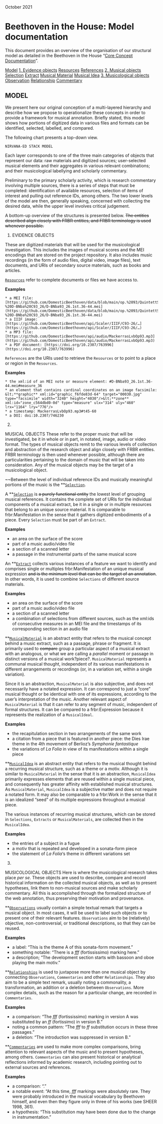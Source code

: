 <!-----
Conversion notes:

* Docs to Markdown version 1.0β31
* Wed Oct 27 2021 13:40:48 GMT-0700 (PDT)
* Source doc: Documentation v.2
----->
October 2021


# Beethoven in the House: Model documentation

This document provides an overview of the organisation of our structural model as detailed in the Beethoven in the House “[Core Concept Documentation](https://docs.google.com/document/d/1li0TX6RPYoCmr0ZqM24I6PYZcpjc-rL96rx0lLYV2C4/edit?usp=sharing)”.


[Model](#heading=h.6hhynxdf5wtq)
[1. Evidence objects](#heading=h.quhpm5izeinj)
	[Resources](#bookmark=id.8f6laplxwf4t)
	[References](#bookmark=id.dd160n2gval2)
[2. Musical objects](#heading=h.8zgtsgm1emj7)
	[Selection](#bookmark=id.y335anir1t44)
	[Extract](#bookmark=id.t3vbgs6wx6q7)
	[Musical Material](#bookmark=id.deurz458gwic)
	[Musical Idea](#bookmark=id.r4z5yln2cx5q)
[3. Musicological objects](#heading=h.b2zx3u2rk1dk)
	[Observation](#bookmark=id.v7c4cq1kr137)
	[Relationship](#bookmark=id.3z1vu4kcelm2)
	[Commentary](#bookmark=id.prvw4ky6721h)


## MODEL

We present here our original conception of a multi-layered hierarchy and describe how we propose to operationalize these concepts in order to provide a framework for musical annotation. Briefly stated, this model shows how portions of digitized data in various files and formats can be identified, selected, labelled, and compared.

The following chart presents a top-down view.

```
NIRVANA-ED STACK MODEL
```

Each layer corresponds to one of the three main categories of objects that represent our data: raw materials and digitized sources; user-selected musical elements and their aggregates in various relevant combinations; and their musicological labellying and scholarly commentary.

Preliminary to the primary scholarly activity, which is research commentary involving multiple sources, there is a series of steps that must be completed: identification of available resources, selection of items of interest and pulling out reference IDs, among others. The two lower levels of the model are then, generally speaking, concerned with collecting the desired data, while the upper level involves critical judgement.

A bottom-up overview of the structures is presented below. ~~The entities described align closely with FRBR entities, and FRBR terminology is used whenever possible.~~



1. EVIDENCE OBJECTS

These are digitized materials that will be used for the musicological investigation. This includes the images of musical scores and the MEI encodings that are stored on the project repository. It also includes music recordings (in the form of audio files, digital video, image files), text documents, and URIs of secondary source materials, such as books and articles.

<code><span style="text-decoration:underline;">Resources</span></code> refer to complete documents or files we have access to.

**Examples**
```
* a MEI file: [https://github.com/DomesticBeethoven/data/blob/main/op.%2093/QuintettSteiner%20-%20D-BNba%20C93_26/D-BNba93_26.1st.36-44.mei](https://github.com/DomesticBeethoven/data/blob/main/op.%2093/QuintettSteiner%20-%20D-BNba%20C93_26/D-BNba93_26.1st.36-44.mei)
* a IIIF image: [https://github.com/DomesticBeethoven/api/Scaler/IIIF/C93-26/…](https://github.com/DomesticBeethoven/api/Scaler/IIIF/C93-26/…)
* a MP3 file: [https://github.com/DomesticBeethoven/api/audio/MackerrasLvbOp93.mp3](https://github.com/DomesticBeethoven/api/audio/MackerrasLvbOp93.mp3)
* a PDF document: [https://doi.org/10.2307/763996](https://doi.org/10.2307/763996)
```


<code>References</code> are the URIs used to retrieve the <code>Resources</code> or to point to a place or region in the <code>Resources</code>.

**Examples**
```
* the xml:id of an MEI note or measure element: #D-BNba93_26.1st.36-44.mei#measure_36
* an element that contains cardinal coordinates on an image facsimile: &lt;**graphic** xml:id="graphic_f6fde83d-64" target="00030.jpg" type="facsimile" width="3240" height="4030"/>&lt;**zone** xml:id="zone_c564dbd0-0d" type="measure" ulx="314" uly="460" lrx="1164" lry="776"/>
* a timestamp: MackerrasLvbOp93.mp3#t45-60
* a DOI: doi:10.2307/746230
```


2.
MUSICAL OBJECTS
These refer to the proper music that will be investigated, be it in whole or in part, in notated, image, audio or video format. The types of musical objects remit to the various levels of collection and abstraction of the research object and align closely with FRBR entities. FRBR terminology is then used whenever possible, although there are particularities pertaining to the domain of music that will be taken into consideration. Any of the musical objects may be the target of a musicological object.

~~Between the level of individual reference IDs and musically meaningful portions of the music is the **<code><span style="text-decoration:underline;">Selection</span></code></strong>. </del>

A **<code><span style="text-decoration:underline;">Selection</span></code></strong> is <del>a purely functional entity</del> the lowest level of grouping musical references. It contains the complete set of URIs for the individual components of a musical extract, be it in a single or in multiple resources that belong to an unique source material. It is comparable to frbr:Manifestation in the sense that it gathers digitized embodiments of a piece. Every <code>Selection</code> must be part of an <code>Extract</code>.

**Examples**



* an area on the surface of the score
* part of a music audio/video file
* a section of a scanned letter
* a passage in the instrumental parts of the same musical score

An **<code><span style="text-decoration:underline;">Extract</span></code></strong> collects various instances of a feature we want to identify and comprises single or multiples frbr:Manifestation of an unique musical expression <del>and is the minimum level that can be the target of an annotation</del>. In other words, it is used to combine <code>Selections</code> of different source materials.

**Examples**



* an area on the surface of the score
* part of a music audio/video file
* a section of a scanned letter
* a combination of selections from different sources, such as the xml:ids of consecutive measures in an MEI file and the timestamps of its corresponding section in an audio file

**<code><span style="text-decoration:underline;">MusicalMaterial</span></code></strong> is an abstract entity that refers to the musical concept behind a music extract, such as a passage, phrase or fragment. It is primarily used to <del>compare</del> group a particular aspect of a musical extract with an analogous, or what we are calling a <em>parallel</em> moment or passage in distinct versions of a musical work?piece?. <code>MusicalMaterial</code> represents a communal musical thought, independent of its various manifestations in different arrangements or recordings (or, in a variation set, within a single variation).

Since it is an abstraction, `MusicalMaterial` is also subjective, and does not necessarily have a notated expression. It can correspond to just a “core” musical thought or be identical with one of its expressions, according to the user’s interpretation of the music.  Another relevant aspect of `MusicalMaterial` is that it can refer to any segment of music, independent of formal structures. It can be compared to a frbr:Expression because it represents the realization of a `MusicalIdeal`.

**Examples**



* the recapitulation section in two arrangements of the same work
* a citation from a piece that is featured in another piece: the Dies Irae theme in the 4th movement of Berlioz’s _Symphonie fantastique_
* the variations of _La Folia_ in view of its manifestations within a single piece

**<code><span style="text-decoration:underline;">MusicalIdea</span></code></strong> is an abstract entity that refers to the musical thought behind a recurring musical structure, such as a theme or a motiv. Although it is similar to <code>MusicalMaterial</code> in the sense that it is an abstraction, <code>MusicalIdea</code> primarily expresses elements that are reused within a single musical piece, and consequently has greater affinity with established musical structures. As  <code>MusicalMaterial</code>, <code>MusicalIdea</code> is a subjective matter and does not require a notated form. It may also be comparable to a frbr:Work in the sense that it is an idealized “seed” of its multiple expressions throughout a musical piece.

The various instances of recurring musical structures, which can be stored in `Selections`, `Extracts` or `MusicalMaterials`, are collected then in the `MusicalIdea`.

**Examples**



* the entries of a subject in a fugue
* a motiv that is repeated and developed in a sonata-form piece
* the statement of  _La Folia_‘s theme in different variations set



3.
MUSICOLOGICAL OBJECTS
Here is where the musicological research takes place _per se_. These objects are used to describe, compare and record historical information on the collected musical objects, as well as to present hypotheses, link them to non-musical sources and make scholarly commentary. All this is accomplished through the formalized structure of the web annotation, thus preserving their motivation and provenance.

**<code><span style="text-decoration:underline;">Observations</span></code></strong> usually contain a simple textual remark that targets a musical object. In most cases, it will be used to label such objects or to present one of their relevant features. <code>Observations</code> aim to be (relatively) objective, non-controversial, or traditional descriptions, so that they can be reused.

**Examples**



* a label: “This is the theme A of this sonata-form movement.”
* something notable: “There is a _fff_ (fortississimo) marking here.”
* a description; “The development section starts with bassoon and oboe playing the main motiv.”

**<code><span style="text-decoration:underline;">Relationships</span></code></strong> is used to juxtapose more than one musical object by connecting <code>Observations</code>, <code>Commentaries</code> and other <code>Relationships</code>. They also aim to be a simple text remark, usually noting a commonality, a transformation, an addition or a deletion between <code>Observations</code>. More complex details, such as the reason for a particular change, are recorded in <code>Commentaries</code>.

**Examples**



* a comparison: “The _fff_ (fortississimo) marking in version A was substituted by an _ff_ (fortissimo) in version B.”
* noting a common pattern: “The  _fff_ to _ff_ substitution occurs in these three passages.”
* a deletion: “The introduction was suppressed in version B.”

**<code><span style="text-decoration:underline;">Commentaries</span></code></strong> are used to make more complex comparisons, bring attention to relevant aspects of the music and to present hypotheses, among others. <code>Commentaries</code> can also present historical or analytical reflections informed by academic research, including pointing out to external sources and references.

**Examples**



* a comparison: “.”
* a notable event: “At this time, _fff_ markings were absolutely rare. They were probably introduced in the musical vocabulary by Beethoven himself, and even then they figure only in three of his works (see SHEER 1998, 361).
* a hypothesis: “This substitution may have been done due to the change in instrumentation.”

